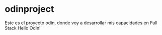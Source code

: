 # odinproject
Este es el proyecto odin, donde voy a desarrollar mis capacidades en Full Stack
Hello Odin!